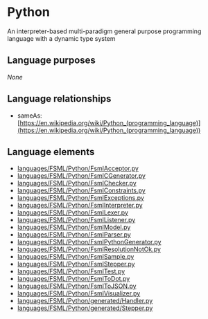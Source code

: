 # Python
An interpreter-based multi-paradigm general purpose programming language with a dynamic type system
## Language purposes
_None_
## Language relationships
* sameAs: [https://en.wikipedia.org/wiki/Python_(programming_language)](https://en.wikipedia.org/wiki/Python_(programming_language))

## Language elements
* [languages/FSML/Python/FsmlAcceptor.py](https://github.com/softlang/yas/blob/master/languages/FSML/Python/FsmlAcceptor.py)
* [languages/FSML/Python/FsmlCGenerator.py](https://github.com/softlang/yas/blob/master/languages/FSML/Python/FsmlCGenerator.py)
* [languages/FSML/Python/FsmlChecker.py](https://github.com/softlang/yas/blob/master/languages/FSML/Python/FsmlChecker.py)
* [languages/FSML/Python/FsmlConstraints.py](https://github.com/softlang/yas/blob/master/languages/FSML/Python/FsmlConstraints.py)
* [languages/FSML/Python/FsmlExceptions.py](https://github.com/softlang/yas/blob/master/languages/FSML/Python/FsmlExceptions.py)
* [languages/FSML/Python/FsmlInterpreter.py](https://github.com/softlang/yas/blob/master/languages/FSML/Python/FsmlInterpreter.py)
* [languages/FSML/Python/FsmlLexer.py](https://github.com/softlang/yas/blob/master/languages/FSML/Python/FsmlLexer.py)
* [languages/FSML/Python/FsmlListener.py](https://github.com/softlang/yas/blob/master/languages/FSML/Python/FsmlListener.py)
* [languages/FSML/Python/FsmlModel.py](https://github.com/softlang/yas/blob/master/languages/FSML/Python/FsmlModel.py)
* [languages/FSML/Python/FsmlParser.py](https://github.com/softlang/yas/blob/master/languages/FSML/Python/FsmlParser.py)
* [languages/FSML/Python/FsmlPythonGenerator.py](https://github.com/softlang/yas/blob/master/languages/FSML/Python/FsmlPythonGenerator.py)
* [languages/FSML/Python/FsmlResolutionNotOk.py](https://github.com/softlang/yas/blob/master/languages/FSML/Python/FsmlResolutionNotOk.py)
* [languages/FSML/Python/FsmlSample.py](https://github.com/softlang/yas/blob/master/languages/FSML/Python/FsmlSample.py)
* [languages/FSML/Python/FsmlStepper.py](https://github.com/softlang/yas/blob/master/languages/FSML/Python/FsmlStepper.py)
* [languages/FSML/Python/FsmlTest.py](https://github.com/softlang/yas/blob/master/languages/FSML/Python/FsmlTest.py)
* [languages/FSML/Python/FsmlToDot.py](https://github.com/softlang/yas/blob/master/languages/FSML/Python/FsmlToDot.py)
* [languages/FSML/Python/FsmlToJSON.py](https://github.com/softlang/yas/blob/master/languages/FSML/Python/FsmlToJSON.py)
* [languages/FSML/Python/FsmlVisualizer.py](https://github.com/softlang/yas/blob/master/languages/FSML/Python/FsmlVisualizer.py)
* [languages/FSML/Python/generated/Handler.py](https://github.com/softlang/yas/blob/master/languages/FSML/Python/generated/Handler.py)
* [languages/FSML/Python/generated/Stepper.py](https://github.com/softlang/yas/blob/master/languages/FSML/Python/generated/Stepper.py)
